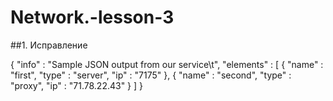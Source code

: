 # Network.-lesson-3

##1. Исправление  

{ "info" : "Sample JSON output from our service\t",
        "elements" : [
          { "name" : "first",
          "type" : "server",
          "ip" : "7175" 
          },
          { "name" : "second",
          "type" : "proxy",
          "ip" : "71.78.22.43"
          }
       ]
}
